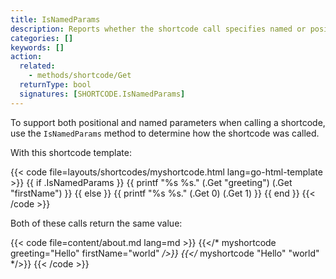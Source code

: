 ```yaml
---
title: IsNamedParams
description: Reports whether the shortcode call specifies named or positional parameters.
categories: []
keywords: []
action:
  related:
    - methods/shortcode/Get
  returnType: bool
  signatures: [SHORTCODE.IsNamedParams]
---
```


To support both positional and named parameters when calling a shortcode, use the `IsNamedParams` method to determine how the shortcode was called.

With this shortcode template:

{{< code file=layouts/shortcodes/myshortcode.html lang=go-html-template >}}
{{ if .IsNamedParams }}
  {{ printf "%s %s." (.Get "greeting") (.Get "firstName") }}
{{ else }}
  {{ printf "%s %s." (.Get 0) (.Get 1) }}
{{ end }}
{{< /code >}}

Both of these calls return the same value:

{{< code file=content/about.md lang=md >}}
{{</* myshortcode greeting="Hello" firstName="world" */>}}
{{</* myshortcode "Hello" "world" */>}}
{{< /code >}}
